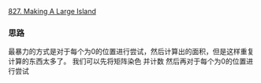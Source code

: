 [827. Making A Large Island](https://leetcode.com/problems/making-a-large-island/)

### 思路
最暴力的方式是对于每个为0的位置进行尝试，然后计算出的面积，但是这样重复计算的东西太多了。
我们可以先将矩阵染色 并计数 然后再对于每个为0的位置进行尝试